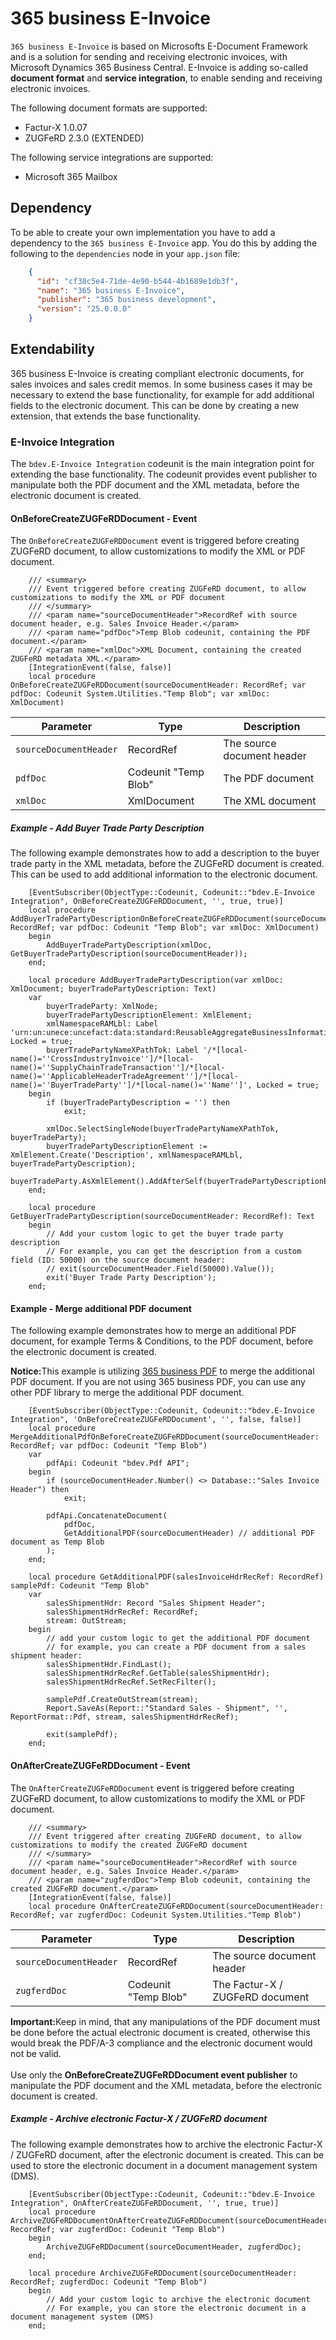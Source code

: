 # 365 business E-Invoice

`365 business E-Invoice` is based on Microsofts E-Document Framework and is a solution for sending and receiving electronic invoices, with Microsoft Dynamics 365 Business Central. E-Invoice is adding so-called **document format** and **service integration**, to enable sending and receiving electronic invoices.

The following document formats are supported:

 - Factur-X 1.0.07
 - ZUGFeRD 2.3.0 (EXTENDED)

The following service integrations are supported:

 - Microsoft 365 Mailbox

## Dependency

To be able to create your own implementation you have to add a dependency to the `365 business E-Invoice` app. You do this by adding the following to the `dependencies` node in your `app.json` file:

```json
    {
      "id": "cf38c5e4-71de-4e90-b544-4b1689e1db3f",
      "name": "365 business E-Invoice",
      "publisher": "365 business development",
      "version": "25.0.0.0"
    }
```

## Extendability

365 business E-Invoice is creating compliant electronic documents, for sales invoices and sales credit memos. In some business cases it may be necessary to extend the base functionality, for example for add additional fields to the electronic document. This can be done by creating a new extension, that extends the base functionality.

### E-Invoice Integration

The `bdev.E-Invoice Integration` codeunit is the main integration point for extending the base functionality. The codeunit provides event publisher to manipulate both the PDF document and the XML metadata, before the electronic document is created.

#### OnBeforeCreateZUGFeRDDocument - Event

The `OnBeforeCreateZUGFeRDDocument` event is triggered before creating ZUGFeRD document, to allow customizations to modify the XML or PDF document.

```al
    /// <summary>
    /// Event triggered before creating ZUGFeRD document, to allow customizations to modify the XML or PDF document
    /// </summary>
    /// <param name="sourceDocumentHeader">RecordRef with source document header, e.g. Sales Invoice Header.</param>
    /// <param name="pdfDoc">Temp Blob codeunit, containing the PDF document.</param>
    /// <param name="xmlDoc">XML Document, containing the created ZUGFeRD metadata XML.</param>
    [IntegrationEvent(false, false)]
    local procedure OnBeforeCreateZUGFeRDDocument(sourceDocumentHeader: RecordRef; var pdfDoc: Codeunit System.Utilities."Temp Blob"; var xmlDoc: XmlDocument)
```

| Parameter | Type | Description |
| --- | --- | --- |
| `sourceDocumentHeader` | RecordRef | The source document header |
| `pdfDoc` | Codeunit "Temp Blob" | The PDF document |
| `xmlDoc` | XmlDocument | The XML document |

##### Example - Add Buyer Trade Party Description

The following example demonstrates how to add a description to the buyer trade party in the XML metadata, before the ZUGFeRD document is created. This can be used to add additional information to the electronic document.

```al
    [EventSubscriber(ObjectType::Codeunit, Codeunit::"bdev.E-Invoice Integration", OnBeforeCreateZUGFeRDDocument, '', true, true)]
    local procedure AddBuyerTradePartyDescriptionOnBeforeCreateZUGFeRDDocument(sourceDocumentHeader: RecordRef; var pdfDoc: Codeunit "Temp Blob"; var xmlDoc: XmlDocument)
    begin
        AddBuyerTradePartyDescription(xmlDoc, GetBuyerTradePartyDescription(sourceDocumentHeader));
    end;

    local procedure AddBuyerTradePartyDescription(var xmlDoc: XmlDocument; buyerTradePartyDescription: Text)
    var
        buyerTradeParty: XmlNode;
        buyerTradePartyDescriptionElement: XmlElement;
        xmlNamespaceRAMLbl: Label 'urn:un:unece:uncefact:data:standard:ReusableAggregateBusinessInformationEntity:100', Locked = true;
        buyerTradePartyNameXPathTok: Label '/*[local-name()=''CrossIndustryInvoice'']/*[local-name()=''SupplyChainTradeTransaction'']/*[local-name()=''ApplicableHeaderTradeAgreement'']/*[local-name()=''BuyerTradeParty'']/*[local-name()=''Name'']', Locked = true;
    begin
        if (buyerTradePartyDescription = '') then
            exit;

        xmlDoc.SelectSingleNode(buyerTradePartyNameXPathTok, buyerTradeParty);
        buyerTradePartyDescriptionElement := XmlElement.Create('Description', xmlNamespaceRAMLbl, buyerTradePartyDescription);
        buyerTradeParty.AsXmlElement().AddAfterSelf(buyerTradePartyDescriptionElement);
    end;

    local procedure GetBuyerTradePartyDescription(sourceDocumentHeader: RecordRef): Text
    begin
        // Add your custom logic to get the buyer trade party description
        // For example, you can get the description from a custom field (ID: 50000) on the source document header:
        // exit(sourceDocumentHeader.Field(50000).Value());
        exit('Buyer Trade Party Description');
    end;
```

#### Example - Merge additional PDF document

The following example demonstrates how to merge an additional PDF document, for example Terms & Conditions, to the PDF document, before the electronic document is created.

<div class="alert alert-info">
    <i class="fa-duotone fa-thin fa-lightbulb fa-lg" style="--fa-secondary-color: #00b7c3; --fa-primary-color: #111111;"></i> <strong>Notice:</strong>This example is utilizing <a href="../365businesspdf/README.md">365 business PDF</a> to merge the additional PDF document. If you are not using 365 business PDF, you can use any other PDF library to merge the additional PDF document.
</div>

```al
    [EventSubscriber(ObjectType::Codeunit, Codeunit::"bdev.E-Invoice Integration", 'OnBeforeCreateZUGFeRDDocument', '', false, false)]
    local procedure MergeAdditionalPdfOnBeforeCreateZUGFeRDDocument(sourceDocumentHeader: RecordRef; var pdfDoc: Codeunit "Temp Blob")
    var
        pdfApi: Codeunit "bdev.Pdf API";
    begin
        if (sourceDocumentHeader.Number() <> Database::"Sales Invoice Header") then
            exit;

        pdfApi.ConcatenateDocument(
            pdfDoc,
            GetAdditionalPDF(sourceDocumentHeader) // additional PDF document as Temp Blob
        );
    end;

    local procedure GetAdditionalPDF(salesInvoiceHdrRecRef: RecordRef) samplePdf: Codeunit "Temp Blob"
    var
        salesShipmentHdr: Record "Sales Shipment Header";
        salesShipmentHdrRecRef: RecordRef;
        stream: OutStream;
    begin
        // add your custom logic to get the additional PDF document
        // for example, you can create a PDF document from a sales shipment header:
        salesShipmentHdr.FindLast();
        salesShipmentHdrRecRef.GetTable(salesShipmentHdr);
        salesShipmentHdrRecRef.SetRecFilter();

        samplePdf.CreateOutStream(stream);
        Report.SaveAs(Report::"Standard Sales - Shipment", '', ReportFormat::Pdf, stream, salesShipmentHdrRecRef);

        exit(samplePdf);
    end;
```

#### OnAfterCreateZUGFeRDDocument - Event

The `OnAfterCreateZUGFeRDDocument` event is triggered before creating ZUGFeRD document, to allow customizations to modify the XML or PDF document.

```al
    /// <summary>
    /// Event triggered after creating ZUGFeRD document, to allow customizations to modify the created ZUGFeRD document
    /// </summary>
    /// <param name="sourceDocumentHeader">RecordRef with source document header, e.g. Sales Invoice Header.</param>
    /// <param name="zugferdDoc">Temp Blob codeunit, containing the created ZUGFeRD document.</param>
    [IntegrationEvent(false, false)]
    local procedure OnAfterCreateZUGFeRDDocument(sourceDocumentHeader: RecordRef; var zugferdDoc: Codeunit System.Utilities."Temp Blob")
```

| Parameter | Type | Description |
| --- | --- | --- |
| `sourceDocumentHeader` | RecordRef | The source document header |
| `zugferdDoc` | Codeunit "Temp Blob" | The Factur-X / ZUGFeRD document |


<div class="alert alert-notice">
    <i class="fa-light fa-hand-point-up fa-lg" style="--fa-secondary-color: #00b7c3; --fa-primary-color: #111111;"></i> <strong>Important:</strong>Keep in mind, that any manipulations of the PDF document must be done before the actual electronic document is created, otherwise this would break the PDF/A-3 compliance and the electronic document would not be valid.<br>
    <br>
    Use only the <strong>OnBeforeCreateZUGFeRDDocument event publisher</strong> to manipulate the PDF document and the XML metadata, before the electronic document is created.
</div>

##### Example - Archive electronic Factur-X / ZUGFeRD document

The following example demonstrates how to archive the electronic Factur-X / ZUGFeRD document, after the electronic document is created. This can be used to store the electronic document in a document management system (DMS).

```al
    [EventSubscriber(ObjectType::Codeunit, Codeunit::"bdev.E-Invoice Integration", OnAfterCreateZUGFeRDDocument, '', true, true)]
    local procedure ArchiveZUGFeRDDocumentOnAfterCreateZUGFeRDDocument(sourceDocumentHeader: RecordRef; var zugferdDoc: Codeunit "Temp Blob")
    begin
        ArchiveZUGFeRDDocument(sourceDocumentHeader, zugferdDoc);
    end;

    local procedure ArchiveZUGFeRDDocument(sourceDocumentHeader: RecordRef; zugferdDoc: Codeunit "Temp Blob")
    begin
        // Add your custom logic to archive the electronic document
        // For example, you can store the electronic document in a document management system (DMS)
    end;
```